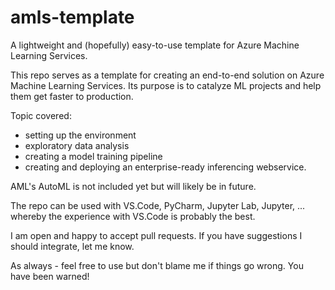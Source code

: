# **amls-template**

A lightweight and (hopefully) easy-to-use template for Azure Machine Learning Services.

This repo serves as a template for creating an end-to-end solution on Azure Machine Learning Services. Its purpose
is to catalyze ML projects and help them get faster to production.

Topic covered:
- setting up the environment
- exploratory data analysis
- creating a model training pipeline
- creating and deploying an enterprise-ready inferencing webservice.

AML's AutoML is not included yet but will likely be in future.

The repo can be used with VS.Code, PyCharm, Jupyter Lab, Jupyter, ... whereby the experience with VS.Code is probably
the best.

I am open and happy to accept pull requests. If you have suggestions I should integrate, let me know.

As always - feel free to use but don't blame me if things go wrong. You have been warned!
